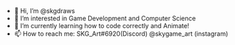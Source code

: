 - 👋 Hi, I’m @skgdraws
- 👀 I’m interested in Game Development and Computer Science
- 🌱 I’m currently learning how to code correctly and Animate!
- 📫 How to reach me: SKG_Art#6920(Discord) @skygame_art (instagram)

<!---
skgdraws/skgdraws is a ✨ special ✨ repository because its `README.md` (this file) appears on your GitHub profile.
You can click the Preview link to take a look at your changes.
--->
